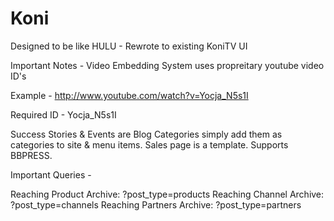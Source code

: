 Koni
====

Designed to be like HULU - Rewrote to existing KoniTV UI

Important Notes -
Video Embedding System uses propreitary youtube video ID's

Example - 
http://www.youtube.com/watch?v=Yocja_N5s1I

Required ID -
Yocja_N5s1I

Success Stories & Events are Blog Categories simply add them as categories to site & menu items.
Sales page is a template. Supports BBPRESS.

Important Queries - 

Reaching Product Archive: ?post_type=products
Reaching Channel Archive: ?post_type=channels
Reaching Partners Archive: ?post_type=partners
